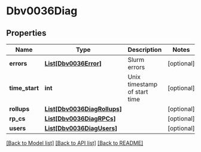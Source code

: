 # Dbv0036Diag

## Properties
Name | Type | Description | Notes
------------ | ------------- | ------------- | -------------
**errors** | [**List[Dbv0036Error]**](Dbv0036Error.md) | Slurm errors | [optional] 
**time_start** | **int** | Unix timestamp of start time | [optional] 
**rollups** | [**List[Dbv0036DiagRollups]**](Dbv0036DiagRollups.md) |  | [optional] 
**rp_cs** | [**List[Dbv0036DiagRPCs]**](Dbv0036DiagRPCs.md) |  | [optional] 
**users** | [**List[Dbv0036DiagUsers]**](Dbv0036DiagUsers.md) |  | [optional] 

[[Back to Model list]](../README.md#documentation-for-models) [[Back to API list]](../README.md#documentation-for-api-endpoints) [[Back to README]](../README.md)


